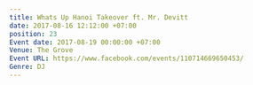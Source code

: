 ```yaml
---
title: Whats Up Hanoi Takeover ft. Mr. Devitt
date: 2017-08-16 12:12:00 +07:00
position: 23
Event date: 2017-08-19 00:00:00 +07:00
Venue: The Grove
Event URL: https://www.facebook.com/events/110714669650453/
Genre: DJ
---
```


